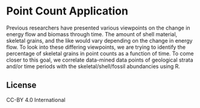 # Point Count Application

Previous researchers have presented various viewpoints on the change in energy flow and biomass through time. The amount of shell material, skeletal grains, and the like would vary depending on the change in energy flow. To look into these differing viewpoints, we are trying to identify the percentage of skeletal grains in point counts as a function of time. To come closer to this goal, we correlate data-mined data points of geological strata and/or time periods with the skeletal/shell/fossil abundancies using R.

## License
CC-BY 4.0 International
